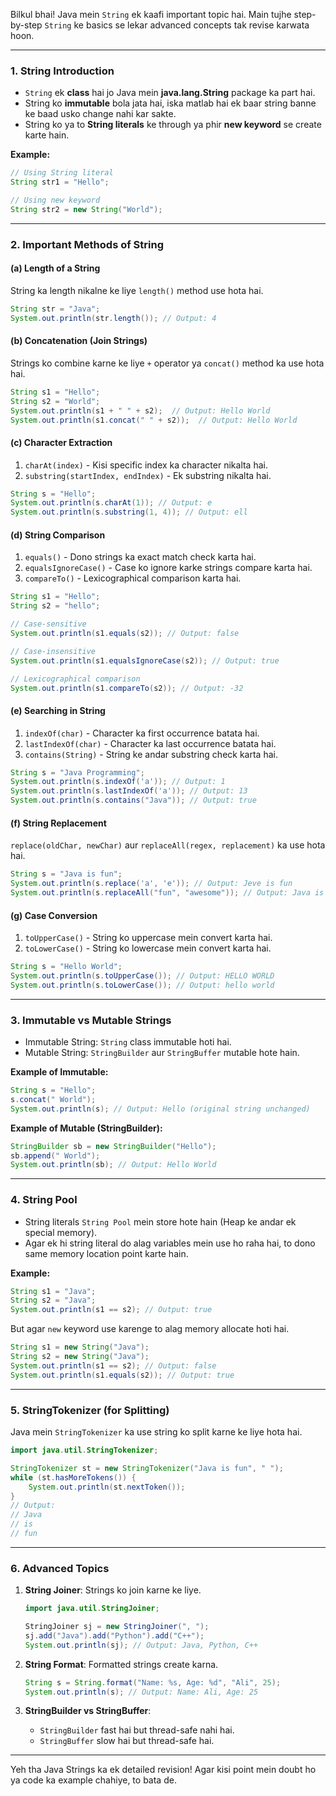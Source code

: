 Bilkul bhai! Java mein `String` ek kaafi important topic hai. Main tujhe step-by-step `String` ke basics se lekar advanced concepts tak revise karwata hoon.

---

### **1. String Introduction**

- `String` ek **class** hai jo Java mein **java.lang.String** package ka part hai.
- String ko **immutable** bola jata hai, iska matlab hai ek baar string banne ke baad usko change nahi kar sakte.
- String ko ya to **String literals** ke through ya phir **new keyword** se create karte hain.

**Example:**

```java
// Using String literal
String str1 = "Hello";

// Using new keyword
String str2 = new String("World");
```

---

### **2. Important Methods of String**

#### (a) **Length of a String**

String ka length nikalne ke liye `length()` method use hota hai.

```java
String str = "Java";
System.out.println(str.length()); // Output: 4
```

#### (b) **Concatenation (Join Strings)**

Strings ko combine karne ke liye `+` operator ya `concat()` method ka use hota hai.

```java
String s1 = "Hello";
String s2 = "World";
System.out.println(s1 + " " + s2);  // Output: Hello World
System.out.println(s1.concat(" " + s2));  // Output: Hello World
```

#### (c) **Character Extraction**

1. `charAt(index)` - Kisi specific index ka character nikalta hai.
2. `substring(startIndex, endIndex)` - Ek substring nikalta hai.

```java
String s = "Hello";
System.out.println(s.charAt(1)); // Output: e
System.out.println(s.substring(1, 4)); // Output: ell
```

#### (d) **String Comparison**

1. `equals()` - Dono strings ka exact match check karta hai.
2. `equalsIgnoreCase()` - Case ko ignore karke strings compare karta hai.
3. `compareTo()` - Lexicographical comparison karta hai.

```java
String s1 = "Hello";
String s2 = "hello";

// Case-sensitive
System.out.println(s1.equals(s2)); // Output: false

// Case-insensitive
System.out.println(s1.equalsIgnoreCase(s2)); // Output: true

// Lexicographical comparison
System.out.println(s1.compareTo(s2)); // Output: -32
```

#### (e) **Searching in String**

1. `indexOf(char)` - Character ka first occurrence batata hai.
2. `lastIndexOf(char)` - Character ka last occurrence batata hai.
3. `contains(String)` - String ke andar substring check karta hai.

```java
String s = "Java Programming";
System.out.println(s.indexOf('a')); // Output: 1
System.out.println(s.lastIndexOf('a')); // Output: 13
System.out.println(s.contains("Java")); // Output: true
```

#### (f) **String Replacement**

`replace(oldChar, newChar)` aur `replaceAll(regex, replacement)` ka use hota hai.

```java
String s = "Java is fun";
System.out.println(s.replace('a', 'e')); // Output: Jeve is fun
System.out.println(s.replaceAll("fun", "awesome")); // Output: Java is awesome
```

#### (g) **Case Conversion**

1. `toUpperCase()` - String ko uppercase mein convert karta hai.
2. `toLowerCase()` - String ko lowercase mein convert karta hai.

```java
String s = "Hello World";
System.out.println(s.toUpperCase()); // Output: HELLO WORLD
System.out.println(s.toLowerCase()); // Output: hello world
```

---

### **3. Immutable vs Mutable Strings**

- Immutable String: `String` class immutable hoti hai.
- Mutable String: `StringBuilder` aur `StringBuffer` mutable hote hain.

**Example of Immutable:**

```java
String s = "Hello";
s.concat(" World");
System.out.println(s); // Output: Hello (original string unchanged)
```

**Example of Mutable (StringBuilder):**

```java
StringBuilder sb = new StringBuilder("Hello");
sb.append(" World");
System.out.println(sb); // Output: Hello World
```

---

### **4. String Pool**

- String literals `String Pool` mein store hote hain (Heap ke andar ek special memory).
- Agar ek hi string literal do alag variables mein use ho raha hai, to dono same memory location point karte hain.

**Example:**

```java
String s1 = "Java";
String s2 = "Java";
System.out.println(s1 == s2); // Output: true
```

But agar `new` keyword use karenge to alag memory allocate hoti hai.

```java
String s1 = new String("Java");
String s2 = new String("Java");
System.out.println(s1 == s2); // Output: false
System.out.println(s1.equals(s2)); // Output: true
```

---

### **5. StringTokenizer (for Splitting)**

Java mein `StringTokenizer` ka use string ko split karne ke liye hota hai.

```java
import java.util.StringTokenizer;

StringTokenizer st = new StringTokenizer("Java is fun", " ");
while (st.hasMoreTokens()) {
    System.out.println(st.nextToken());
}
// Output:
// Java
// is
// fun
```

---

### **6. Advanced Topics**

1. **String Joiner**: Strings ko join karne ke liye.
    
    ```java
    import java.util.StringJoiner;
    
    StringJoiner sj = new StringJoiner(", ");
    sj.add("Java").add("Python").add("C++");
    System.out.println(sj); // Output: Java, Python, C++
    ```
    
2. **String Format**: Formatted strings create karna.
    
    ```java
    String s = String.format("Name: %s, Age: %d", "Ali", 25);
    System.out.println(s); // Output: Name: Ali, Age: 25
    ```
    
3. **StringBuilder vs StringBuffer**:
    
    - `StringBuilder` fast hai but thread-safe nahi hai.
    - `StringBuffer` slow hai but thread-safe hai.

---

Yeh tha Java Strings ka ek detailed revision! Agar kisi point mein doubt ho ya code ka example chahiye, to bata de.